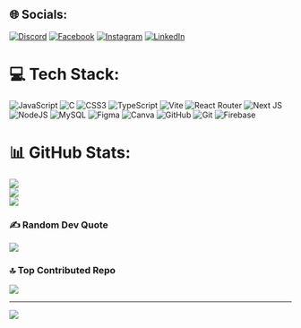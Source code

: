 
## 🌐 Socials:
[![Discord](https://img.shields.io/badge/Discord-%237289DA.svg?logo=discord&logoColor=white)](https://discord.gg/dopamineeex2) [![Facebook](https://img.shields.io/badge/Facebook-%231877F2.svg?logo=Facebook&logoColor=white)](https://facebook.com/rayan.abasse123) [![Instagram](https://img.shields.io/badge/Instagram-%23E4405F.svg?logo=Instagram&logoColor=white)](https://instagram.com/dopamineeex) [![LinkedIn](https://img.shields.io/badge/LinkedIn-%230077B5.svg?logo=linkedin&logoColor=white)](https://linkedin.com/in/abasse-rayane) 

# 💻 Tech Stack:
![JavaScript](https://img.shields.io/badge/javascript-%23323330.svg?style=for-the-badge&logo=javascript&logoColor=%23F7DF1E) ![C](https://img.shields.io/badge/c-%2300599C.svg?style=for-the-badge&logo=c&logoColor=white) ![CSS3](https://img.shields.io/badge/css3-%231572B6.svg?style=for-the-badge&logo=css3&logoColor=white) ![TypeScript](https://img.shields.io/badge/typescript-%23007ACC.svg?style=for-the-badge&logo=typescript&logoColor=white) ![Vite](https://img.shields.io/badge/vite-%23646CFF.svg?style=for-the-badge&logo=vite&logoColor=white) ![React Router](https://img.shields.io/badge/React_Router-CA4245?style=for-the-badge&logo=react-router&logoColor=white) ![Next JS](https://img.shields.io/badge/Next-black?style=for-the-badge&logo=next.js&logoColor=white) ![NodeJS](https://img.shields.io/badge/node.js-6DA55F?style=for-the-badge&logo=node.js&logoColor=white) ![MySQL](https://img.shields.io/badge/mysql-4479A1.svg?style=for-the-badge&logo=mysql&logoColor=white) ![Figma](https://img.shields.io/badge/figma-%23F24E1E.svg?style=for-the-badge&logo=figma&logoColor=white) ![Canva](https://img.shields.io/badge/Canva-%2300C4CC.svg?style=for-the-badge&logo=Canva&logoColor=white) ![GitHub](https://img.shields.io/badge/github-%23121011.svg?style=for-the-badge&logo=github&logoColor=white) ![Git](https://img.shields.io/badge/git-%23F05033.svg?style=for-the-badge&logo=git&logoColor=white) ![Firebase](https://img.shields.io/badge/firebase-%23039BE5.svg?style=for-the-badge&logo=firebase)
# 📊 GitHub Stats:
![](https://github-readme-stats.vercel.app/api?username=rayancmd&theme=dark&hide_border=false&include_all_commits=false&count_private=false)<br/>
![](https://github-readme-streak-stats.herokuapp.com/?user=rayancmd&theme=dark&hide_border=false)<br/>
![](https://github-readme-stats.vercel.app/api/top-langs/?username=rayancmd&theme=dark&hide_border=false&include_all_commits=false&count_private=false&layout=compact)

### ✍️ Random Dev Quote
![](https://quotes-github-readme.vercel.app/api?type=horizontal&theme=radical)

### 🔝 Top Contributed Repo
![](https://github-contributor-stats.vercel.app/api?username=rayancmd&limit=5&theme=dark&combine_all_yearly_contributions=true)

---
[![](https://visitcount.itsvg.in/api?id=rayancmd&icon=0&color=0)](https://visitcount.itsvg.in)

<!-- Proudly created with GPRM ( https://gprm.itsvg.in ) -->
